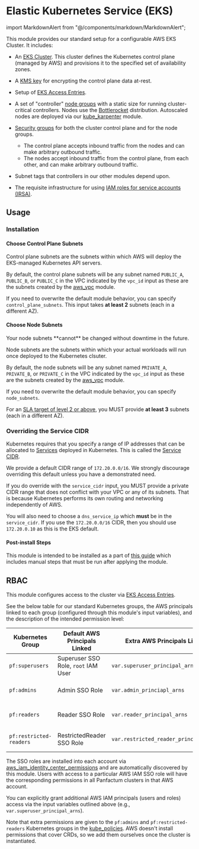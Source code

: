 # Elastic Kubernetes Service (EKS)

import MarkdownAlert from "@/components/markdown/MarkdownAlert";

This module provides our standard setup for a configurable AWS EKS Cluster.
It includes:

- An [EKS Cluster](https://docs.aws.amazon.com/eks/latest/userguide/clusters.html). This cluster defines the Kubernetes control plane (managed by AWS) and provisions it to the specified set of availability zones.

- A [KMS key](https://docs.aws.amazon.com/kms/latest/developerguide/overview.html) for encrypting the control plane data at-rest.

- Setup of [EKS Access Entries](https://docs.aws.amazon.com/eks/latest/userguide/access-entries.html).

- A set of "controller" [node groups](https://docs.aws.amazon.com/eks/latest/userguide/managed-node-groups.html) with a static size for running cluster-critical controllers. Nodes use the [Bottlerocket](https://bottlerocket.dev/) distribution. 
  Autoscaled nodes are deployed via our [kube_karpenter](/docs/main/reference/infrastructure-modules/kubernetes/kube_karpenter) module.

- [Security groups](https://docs.aws.amazon.com/vpc/latest/userguide/vpc-security-groups.html) for both the cluster control plane and for the node groups.
    - The control plane accepts inbound traffic from the nodes and can make arbitrary outbound traffic.
    - The nodes accept inbound traffic from the control plane, from each other, and can make arbitrary outbound traffic.
  
- Subnet tags that controllers in our other modules depend upon.

- The requisite infrastructure for using [IAM roles for service accounts (IRSA)](https://docs.aws.amazon.com/eks/latest/userguide/iam-roles-for-service-accounts.html).

## Usage

### Installation

#### Choose Control Plane Subnets

Control plane subnets are the subnets within which AWS will deploy the EKS-managed Kubernetes API servers.

By default, the control plane subnets will be any subnet named `PUBLIC_A`, `PUBLIC_B`, or `PUBLIC_C` in the VPC indicated
by the `vpc_id` input as these are the subnets created by the [aws_vpc](/docs/main/reference/infrastructure-modules/direct/aws/aws_vpc) module.

If you need to overwrite the default module behavior, you can specify `control_plane_subnets`. This input takes **at least 2** subnets (each in a different AZ).

#### Choose Node Subnets

<MarkdownAlert severity="warning">
  Your node subnets **cannot** be changed without downtime in the future.
</MarkdownAlert>

Node subnets are the subnets within which your actual workloads will run once deployed to the Kubernetes clsuter.

By default, the node subnets will be any subnet named `PRIVATE_A`, `PRIVATE_B`, or `PRIVATE_C` in the VPC indicated
by the `vpc_id` input as these are the subnets created by the [aws_vpc](/docs/main/reference/infrastructure-modules/direct/aws/aws_vpc) module.

If you need to overwrite the default module behavior, you can specify `node_subnets`.

For an [SLA target of level 2 or above](/docs/main/guides/deploying-workloads/high-availability), you MUST provide **at least 3** subnets (each in a different AZ).

### Overriding the Service CIDR

Kubernetes requires that you specify a range of IP addresses that can be allocated to [Services](https://kubernetes.io/docs/concepts/services-networking/service/) deployed in Kubernetes. This
is called the [Service CIDR](https://kubernetes.io/docs/concepts/services-networking/cluster-ip-allocation/).

We provide a default CIDR range of `172.20.0.0/16`. We strongly discourage overriding this default unless you
have a demonstrated need.

If you do override with the `service_cidr` input, you MUST provide a private CIDR range that does not conflict with your VPC or any of its subnets. That
is because Kubernetes performs its own routing and networking independently of AWS.

You will also need to choose a `dns_service_ip` which **must** be in the `service_cidr`. If you use the
`172.20.0.0/16` CIDR, then you should use `172.20.0.10` as this is the EKS default.

#### Post-install Steps

This module is intended to be installed as a part of [this guide](/docs/main/guides/bootstrapping/kubernetes-cluster) which includes manual steps
that must be run after applying the module.

## RBAC

This module configures access to the cluster via [EKS Access Entries](https://docs.aws.amazon.com/eks/latest/userguide/access-entries.html).

See the below table for our standard Kubernetes groups, the AWS principals linked to each group (configured through this module's
input variables), and the description of the intended permission level:

| Kubernetes Group        | Default AWS Principals Linked       | Extra AWS Principals Linked            | Permission Level                                                                                                                                                                                                            |
|-------------------------|-------------------------------------|----------------------------------------|-----------------------------------------------------------------------------------------------------------------------------------------------------------------------------------------------------------------------------|
| `pf:superusers`         | Superuser SSO Role, `root` IAM User | `var.superuser_principal_arns`         | Full access to everything in the cluster. ([AmazonEKSClusterAdminPolicy](https://docs.aws.amazon.com/eks/latest/userguide/access-policy-permissions.html#access-policy-permissions-amazoneksclusteradminpolicy))            |
| `pf:admins`             | Admin SSO Role                      | `var.admin_princiapl_arns`             | Write access to everything besides core cluster utilities. ([AmazonEKSAdminViewPolicy](https://docs.aws.amazon.com/eks/latest/userguide/access-policy-permissions.html#access-policy-permissions-amazoneksadminviewpolicy)) |
| `pf:readers`            | Reader SSO Role                     | `var.reader_principal_arns`            | Read access to all resources (including secrets). ([AmazonEKSEditPolicy](https://docs.aws.amazon.com/eks/latest/userguide/access-policy-permissions.html#access-policy-permissions-amazonekseditpolicy))                    |
| `pf:restricted-readers` | RestrictedReader SSO Role           | `var.restricted_reader_principal_arns` | Read access to all resources (not including secrets). ([AmazonEKSViewPolicy](https://docs.aws.amazon.com/eks/latest/userguide/access-policy-permissions.html#access-policy-permissions-amazoneksviewpolicy.json))           |

The SSO roles are installed into each account via [aws_iam_identity_center_permissions](/docs/main/reference/infrastructure-modules/direct/aws/aws_iam_identity_center_permissions)
and are automatically discovered by this module. Users with access to a particular AWS IAM SSO role will have the corresponding permissions in all Panfactum clusters in
that AWS account.

You can explicitly grant additional AWS IAM principals (users and roles) access via the input variables outlined above (e.g., `var.superuser_principal_arns`).

Note that extra permissions are given to the `pf:admins` and `pf:restricted-readers` Kubernetes groups
in the [kube_policies](/docs/main/reference/infrastructure-modules/direct/kubernetes/kube_policies). AWS doesn't install
permissions that cover CRDs, so we add them ourselves once the cluster is instantiated.